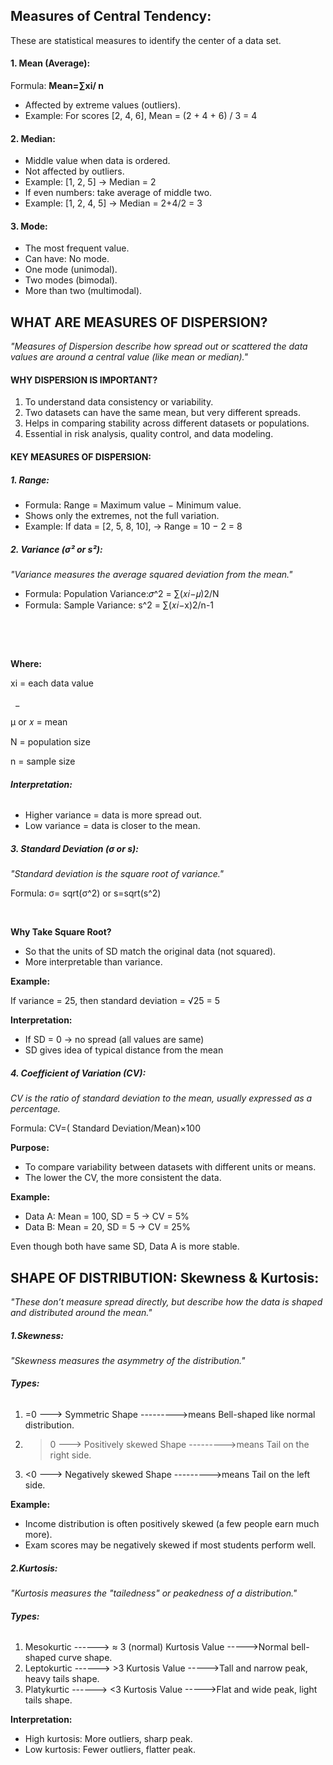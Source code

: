 ## **Measures of Central Tendency:**

These are statistical measures to identify the center of a data set.



#### **1. Mean (Average):**

Formula: **Mean=∑xi/ n**

* ​Affected by extreme values (outliers).
* Example: For scores \[2, 4, 6], Mean = (2 + 4 + 6) / 3 = 4



#### **2. Median:**

* Middle value when data is ordered.
* Not affected by outliers.
* Example: \[1, 2, 5] → Median = 2
* If even numbers: take average of middle two.
* Example: \[1, 2, 4, 5] → Median = 2+4/2 = 3



#### **3. Mode:**

* The most frequent value.
* Can have: No mode.
* One mode (unimodal).
* Two modes (bimodal).
* More than two (multimodal).





## **WHAT ARE MEASURES OF DISPERSION?**

*"Measures of Dispersion describe how spread out or scattered the data values are around a central value (like mean or median)."*



#### <b>WHY DISPERSION IS IMPORTANT?</b>

1. To understand data consistency or variability.
2. Two datasets can have the same mean, but very different spreads.
3. Helps in comparing stability across different datasets or populations.
4. Essential in risk analysis, quality control, and data modeling.



#### **KEY MEASURES OF DISPERSION:**



##### **1. Range:**

* Formula: Range = Maximum value − Minimum value.
* Shows only the extremes, not the full variation.
* Example: If data = \[2, 5, 8, 10], → Range = 10 − 2 = 8





##### **2. Variance (σ² or s²):**

*"Variance measures the average squared deviation from the mean."*



* Formula: Population Variance:𝜎^2 = ∑(𝑥𝑖−𝜇)2/N
* Formula: Sample Variance: s^2 = ∑(𝑥𝑖−x)2/n-1 

​

&nbsp; 

**Where:**

xi = each data value

&nbsp;    \_

μ or 𝑥  = mean

N = population size

n = sample size





###### **Interpretation:**

* Higher variance = data is more spread out.
* Low variance = data is closer to the mean.





##### **3. Standard Deviation (σ or s):**

*"Standard deviation is the square root of variance."*



Formula: σ= sqrt(σ^2) or s=sqrt(s^2)

&nbsp;

**​Why Take Square Root?**

* So that the units of SD match the original data (not squared).
* More interpretable than variance.



**Example:**

If variance = 25, then standard deviation = √25 = 5



**Interpretation:**

* If SD = 0 → no spread (all values are same)
* SD gives idea of typical distance from the mean



##### **4. Coefficient of Variation (CV):**

*CV is the ratio of standard deviation to the mean, usually expressed as a percentage.*



Formula: CV=( Standard Deviation/Mean)×100



**Purpose:**

* To compare variability between datasets with different units or means.
* The lower the CV, the more consistent the data.



**Example:**

* Data A: Mean = 100, SD = 5 → CV = 5%
* Data B: Mean = 20, SD = 5 → CV = 25%

Even though both have same SD, Data A is more stable.



## **SHAPE OF DISTRIBUTION: Skewness \& Kurtosis:**

*"These don’t measure spread directly, but describe how the data is shaped and distributed around the mean."*



##### <b>1.Skewness:</b>

*"Skewness measures the asymmetry of the distribution."*



###### <b>Types:</b>

1. =0 ---> Symmetric Shape --------->means Bell-shaped like normal distribution.
2. >0 ---> Positively skewed Shape --------->means Tail on the right side.
3. <0 ---> Negatively skewed Shape --------->means Tail on the left side.



**Example:**

* Income distribution is often positively skewed (a few people earn much more).
* Exam scores may be negatively skewed if most students perform well.





##### **2.Kurtosis:**

*"Kurtosis measures the "tailedness" or peakedness of a distribution."*



###### **Types:**

1. Mesokurtic ------> ≈ 3 (normal) Kurtosis Value ----->Normal bell-shaped curve shape.
2. Leptokurtic ------> >3 Kurtosis Value ----->Tall and narrow peak, heavy tails shape.
3. Platykurtic ------> <3 Kurtosis Value ----->Flat and wide peak, light tails shape.



**Interpretation:**

* High kurtosis: More outliers, sharp peak.
* Low kurtosis: Fewer outliers, flatter peak.


































































